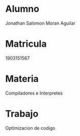 # Alumno
Jonathan Salomon Moran Aguilar

# Matricula
1903151567

# Materia
Compiladores e Interpretes

# Trabajo
Optimizacion de codigo